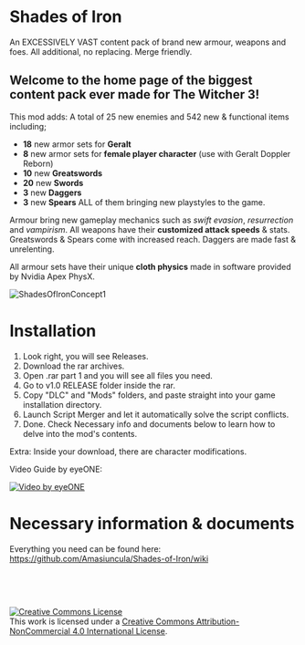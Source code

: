 # Shades of Iron
An EXCESSIVELY VAST content pack of brand new armour, weapons and foes. All additional, no replacing. Merge friendly.


## Welcome to the home page of the biggest content pack ever made for **The Witcher 3!**

This mod adds:
A total of 25 new enemies and 542 new & functional items including;
- **18** new armor sets for **Geralt**
- **8** new armor sets for **female player character** (use with Geralt Doppler Reborn)
- **10** new **Greatswords**
- **20** new **Swords**
- **3** new **Daggers**
- **3** new **Spears**
ALL of them bringing new playstyles to the game.

Armour bring new gameplay mechanics such as *swift evasion*, *resurrection* and *vampirism*.
All weapons have their **customized attack speeds** & stats.
Greatswords & Spears come with increased reach. Daggers are made fast & unrelenting.

All armour sets have their unique **cloth physics** made in software provided by Nvidia Apex PhysX.

![ShadesOfIronConcept1](https://user-images.githubusercontent.com/66921024/123814461-5f792600-d8fe-11eb-9a1d-42f060efb077.jpg)


# **Installation**
1. Look right, you will see Releases.
2. Download the rar archives.
3. Open .rar part 1 and you will see all files you need.
4. Go to v1.0 RELEASE folder inside the rar.
5. Copy "DLC" and "Mods" folders, and paste straight into your game installation directory.
6. Launch Script Merger and let it automatically solve the script conflicts.
7. Done. Check Necessary info and documents below to learn how to delve into the mod's contents.

Extra: Inside your download, there are character modifications.

Video Guide by eyeONE:

[![Video by eyeONE](http://img.youtube.com/vi/RknQ7sicXdM/0.jpg)](https://www.youtube.com/watch?v=RknQ7sicXdM "How to Install")

# **Necessary information & documents**
Everything you need can be found here: https://github.com/Amasiuncula/Shades-of-Iron/wiki

⠀ 
⠀⠀
⠀
⠀
⠀
 
⠀

<a rel="license" href="http://creativecommons.org/licenses/by-nc/4.0/"><img alt="Creative Commons License" style="border-width:0" src="https://i.creativecommons.org/l/by-nc/4.0/88x31.png" /></a><br />This work is licensed under a <a rel="license" href="http://creativecommons.org/licenses/by-nc/4.0/">Creative Commons Attribution-NonCommercial 4.0 International License</a>.
